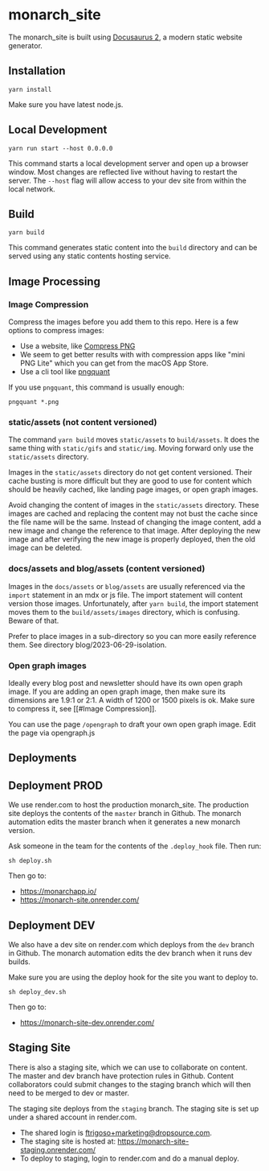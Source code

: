 # monarch_site

The monarch_site is built using [Docusaurus 2](https://v2.docusaurus.io/), a 
modern static website generator.

## Installation

```
yarn install
```

Make sure you have latest node.js.

## Local Development

```
yarn run start --host 0.0.0.0
```

This command starts a local development server and open up a browser window. Most 
changes are reflected live without having to restart the server. The `--host` flag
will allow access to your dev site from within the local network.

## Build

```
yarn build
```

This command generates static content into the `build` directory and can be served 
using any static contents hosting service.


## Image Processing

### Image Compression
Compress the images before you add them to this repo. Here is a few options to compress images:

- Use a website, like [Compress PNG](https://compresspng.com/) 
- We seem to get better results with with compression apps like "mini PNG Lite" which you can get from the macOS App Store.
- Use a cli tool like [pngquant](https://pngquant.org/)

If you use `pngquant`, this command is usually enough:
```
pngquant *.png
```

### static/assets (not content versioned)
The command `yarn build` moves `static/assets` to `build/assets`. It does the 
same thing with `static/gifs` and `static/img`. Moving forward only use the
`static/assets` directory.

Images in the `static/assets` directory do not get content versioned. Their cache 
busting is more difficult but they are good to use for content which should be
heavily cached, like landing page images, or open graph images.

Avoid changing the content of images in the `static/assets` directory. These images 
are cached and replacing the content may not bust the cache since the file name will 
be the same. Instead of changing the image content, add a new image and change the 
reference to that image. After deploying the new image and after verifying the new 
image is properly deployed, then the old image can be deleted.

### docs/assets and blog/assets (content versioned)
Images in the `docs/assets` or `blog/assets` are usually referenced via the 
`import` statement in an mdx or js file. The import statement will content 
version those images. Unfortunately, after `yarn build`, the import statement moves 
them to the `build/assets/images` directory, which is confusing. Beware of that.

Prefer to place images in a sub-directory so you can more easily reference them. 
See directory blog/2023-06-29-isolation.

### Open graph images
Ideally every blog post and newsletter should have its own open graph image. 
If you are adding an open graph image, then make sure its dimensions are 
1.9:1 or 2:1. A width of 1200 or 1500 pixels is ok. Make sure to compress it, see [[#Image Compression]].

You can use the page `/opengraph` to draft your own open graph image. Edit the page
via opengraph.js

## Deployments

## Deployment PROD

We use render.com to host the production monarch_site. The production site 
deploys the contents of the `master` branch in Github. The monarch automation edits the master branch when it generates a new monarch version.

Ask someone in the team for the contents of the `.deploy_hook` file. Then run:
```
sh deploy.sh
```

Then go to: 
- https://monarchapp.io/
- https://monarch-site.onrender.com/

## Deployment DEV

We also have a dev site on render.com which deploys from the `dev` branch 
in Github. The monarch automation edits the dev branch when it runs dev builds.

Make sure you are using the deploy hook for the site you want to deploy to.
```
sh deploy_dev.sh
```
Then go to: 
- https://monarch-site-dev.onrender.com/

## Staging Site
There is also a staging site, which we can use to collaborate on content. The master and
dev branch have protection rules in Github. Content collaborators could submit changes 
to the staging branch which will then need to be merged to dev or master.

The staging site deploys from the `staging` branch. The staging site is 
set up under a shared account in render.com. 

- The shared login is ftrigoso+marketing@dropsource.com.
- The staging site is hosted at: https://monarch-site-staging.onrender.com/
- To deploy to staging, login to render.com and do a manual deploy.
